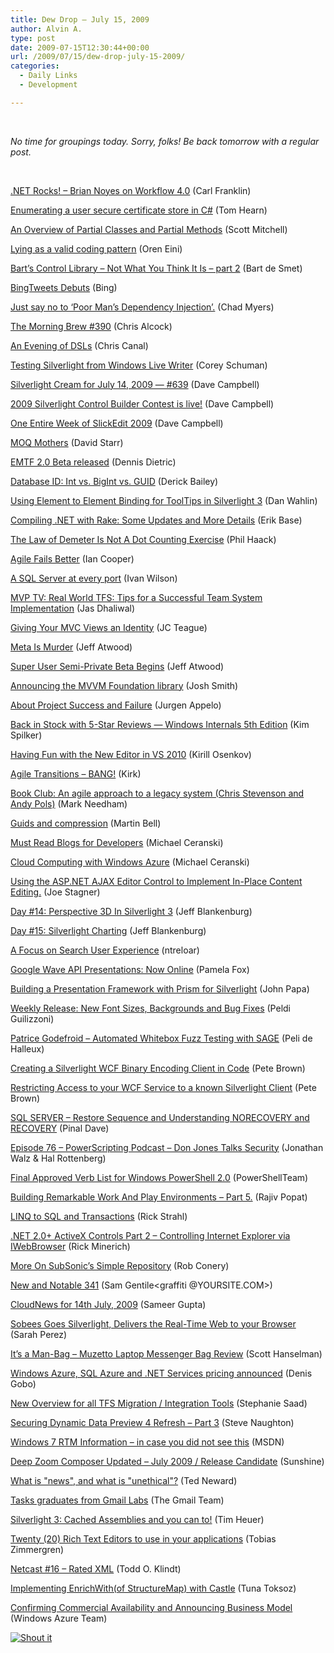 ```yaml
---
title: Dew Drop – July 15, 2009
author: Alvin A.
type: post
date: 2009-07-15T12:30:44+00:00
url: /2009/07/15/dew-drop-july-15-2009/
categories:
  - Daily Links
  - Development

---
```

&#160;

_No time for groupings today. Sorry, folks! Be back tomorrow with a regular post._

&#160;

[.NET Rocks! &#8211; Brian Noyes on Workflow 4.0][1] (Carl Franklin)

[Enumerating a user secure certificate store in C#][2] (Tom Hearn)

[An Overview of Partial Classes and Partial Methods][3] (Scott Mitchell)

[Lying as a valid coding pattern][4] (Oren Eini)

[Bart’s Control Library – Not What You Think It Is – part 2][5] (Bart de Smet)

[BingTweets Debuts][6] (Bing)

[Just say no to &#8216;Poor Man’s Dependency Injection’.][7] (Chad Myers)

[The Morning Brew #390][8] (Chris Alcock)

[An Evening of DSLs][9] (Chris Canal)

[Testing Silverlight from Windows Live Writer][10] (Corey Schuman)

[Silverlight Cream for July 14, 2009 &#8212; #639][11] (Dave Campbell)

[2009 Silverlight Control Builder Contest is live!][12] (Dave Campbell)

[One Entire Week of SlickEdit 2009][13] (Dave Campbell)

[MOQ Mothers][14] (David Starr)

[EMTF 2.0 Beta released][15] (Dennis Dietric)

[Database ID: Int vs. BigInt vs. GUID][16] (Derick Bailey)

[Using Element to Element Binding for ToolTips in Silverlight 3][17] (Dan Wahlin)

[Compiling .NET with Rake: Some Updates and More Details][18] (Erik Base)

[The Law of Demeter Is Not A Dot Counting Exercise][19] (Phil Haack)

[Agile Fails Better][20] (Ian Cooper)

[A SQL Server at every port][21] (Ivan Wilson)

[MVP TV: Real World TFS: Tips for a Successful Team System Implementation][22] (Jas Dhaliwal)

[Giving Your MVC Views an Identity][23] (JC Teague)

[Meta Is Murder][24] (Jeff Atwood)

[Super User Semi-Private Beta Begins][25] (Jeff Atwood)

[Announcing the MVVM Foundation library][26] (Josh Smith)

[About Project Success and Failure][27] (Jurgen Appelo)

[Back in Stock with 5-Star Reviews &#8212; Windows Internals 5th Edition][28] (Kim Spilker)

[Having Fun with the New Editor in VS 2010][29] (Kirill Osenkov)

[Agile Transitions &#8211; BANG!][30] (Kirk)

[Book Club: An agile approach to a legacy system (Chris Stevenson and Andy Pols)][31] (Mark Needham)

[Guids and compression][32] (Martin Bell)

[Must Read Blogs for Developers][33] (Michael Ceranski)

[Cloud Computing with Windows Azure][34] (Michael Ceranski)

[Using the ASP.NET AJAX Editor Control to Implement In-Place Content Editing.][35] (Joe Stagner)

[Day #14: Perspective 3D In Silverlight 3][36] (Jeff Blankenburg)

[Day #15: Silverlight Charting][37] (Jeff Blankenburg)

[A Focus on Search User Experience][38] (ntreloar)

[Google Wave API Presentations: Now Online][39] (Pamela Fox)

[Building a Presentation Framework with Prism for Silverlight][40] (John Papa)

[Weekly Release: New Font Sizes, Backgrounds and Bug Fixes][41] (Peldi Guilizzoni)

[Patrice Godefroid &#8211; Automated Whitebox Fuzz Testing with SAGE][42] (Peli de Halleux)

[Creating a Silverlight WCF Binary Encoding Client in Code][43] (Pete Brown)

[Restricting Access to your WCF Service to a known Silverlight Client][44] (Pete Brown)

[SQL SERVER – Restore Sequence and Understanding NORECOVERY and RECOVERY][45] (Pinal Dave)

[Episode 76 &#8211; PowerScripting Podcast &#8211; Don Jones Talks Security][46] (Jonathan Walz & Hal Rottenberg)

[Final Approved Verb List for Windows PowerShell 2.0][47] (PowerShellTeam)

[Building Remarkable Work And Play Environments &#8211; Part 5.][48] (Rajiv Popat)

[LINQ to SQL and Transactions][49] (Rick Strahl)

[.NET 2.0+ ActiveX Controls Part 2 – Controlling Internet Explorer via IWebBrowser][50] (Rick Minerich)

[More On SubSonic’s Simple Repository][51] (Rob Conery)

[New and Notable 341][52] (Sam Gentile<graffiti @YOURSITE.COM>)

[CloudNews for 14th July, 2009][53] (Sameer Gupta)

[Sobees Goes Silverlight, Delivers the Real-Time Web to your Browser][54] (Sarah Perez)

[It&#8217;s a Man-Bag &#8211; Muzetto Laptop Messenger Bag Review][55] (Scott Hanselman)

[Windows Azure, SQL Azure and .NET Services pricing announced][56] (Denis Gobo)

[New Overview for all TFS Migration / Integration Tools][57] (Stephanie Saad)

[Securing Dynamic Data Preview 4 Refresh – Part 3][58] (Steve Naughton)

[Windows 7 RTM Information &#8211; in case you did not see this][59] (MSDN)

[Deep Zoom Composer Updated – July 2009 / Release Candidate][60] (Sunshine)

[What is "news", and what is "unethical"?][61] (Ted Neward)

[Tasks graduates from Gmail Labs][62] (The Gmail Team)

[Silverlight 3: Cached Assemblies and you can to!][63] (Tim Heuer)

[Twenty (20) Rich Text Editors to use in your applications][64] (Tobias Zimmergren)

[Netcast #16 &#8211; Rated XML][65] (Todd O. Klindt)

[Implementing EnrichWith(of StructureMap) with Castle][66] (Tuna Toksoz)

[Confirming Commercial Availability and Announcing Business Model][67] (Windows Azure Team)

<div class="wlWriterHeaderFooter" style="margin:0px; padding:0px 0px 0px 0px;">
  <div class="shoutIt">
    <a rev="vote-for" href="http://dotnetshoutout.com/Submit?url=http%3a%2f%2fwww.alvinashcraft.com%2f2009%2f07%2f15%2fdew-drop-july-15-2009%2f&title=Dew+Drop+-+July+15%2c+2009"><img decoding="async" alt="Shout it" src="http://dotnetshoutout.com/image.axd?url=https://morningdew-bpc6g3a0fgaxdxcu.eastus2-01.azurewebsites.net/2009/07/15/dew-drop-july-15-2009/" style="border:0px" /></a>
  </div>
</div>

 [1]: http://www.dotnetrocks.com/default.aspx?ShowNum=463
 [2]: http://feedproxy.google.com/~r/Nerdyhearn/~3/WGij4rwED6w/166
 [3]: http://www.4guysfromrolla.com/articles/071509-1.aspx
 [4]: http://feedproxy.google.com/~r/AyendeRahien/~3/BpNyxGwh2vI/lying-as-a-valid-coding-pattern.aspx
 [5]: http://community.bartdesmet.net/blogs/bart/archive/2009/07/14/bart-s-control-library-not-what-you-think-it-is-part-2.aspx
 [6]: http://www.bing.com/community/blogs/search/archive/2009/07/14/bingtweets-debuts.aspx
 [7]: http://feedproxy.google.com/~r/LosTechies/~3/BrmvwmL1Ou4/just-say-no-to-poor-man-s-dependency-injection.aspx
 [8]: http://feedproxy.google.com/~r/ReflectivePerspective/~3/YUVlyGSZoW8/
 [9]: http://scotalt.net/blog/2009/07/14/an-evening-of-dsls/
 [10]: http://www.85turns.com/2009/07/14/testing-silverlight-in-windows-live-writer/
 [11]: http://geekswithblogs.net/WynApseTechnicalMusings/archive/2009/07/14/133483.aspx
 [12]: http://geekswithblogs.net/WynApseTechnicalMusings/archive/2009/07/14/133486.aspx
 [13]: http://geekswithblogs.net/WynApseTechnicalMusings/archive/2009/07/14/133487.aspx
 [14]: http://www.pluralsight.com/community/blogs/starr/archive/2009/07/14/moq-mothers.aspx
 [15]: http://blogs.msdn.com/ddietric/archive/2009/07/14/emtf-2-0-beta-released.aspx
 [16]: http://feedproxy.google.com/~r/LosTechies/~3/AqpB4EzqaWA/database-id-int-vs-bigint-vs-guid.aspx
 [17]: http://weblogs.asp.net/dwahlin/archive/2009/07/13/using-element-to-element-binding-for-tooltips-in-silverlight-3.aspx
 [18]: http://erikbase.blogspot.com/2009/07/compiling-net-with-rake-some-updates.html
 [19]: http://haacked.com/archive/2009/07/14/law-of-demeter-dot-counting.aspx
 [20]: http://codebetter.com/blogs/ian_cooper/archive/2009/07/14/agile-fails-better.aspx
 [21]: http://feedproxy.google.com/~r/sharepointmvpblogs/~3/O3fztV1ICCQ/sql-server-at-every-port.html
 [22]: http://blogs.msdn.com/mvpawardprogram/archive/2009/07/14/mvp-tv-real-world-tfs-tips-for-a-successful-team-system-implementation.aspx
 [23]: http://feedproxy.google.com/~r/LosTechies/~3/bwgJB2COIBc/giving-your-mvc-views-an-identity.aspx
 [24]: http://www.codinghorror.com/blog/archives/001282.html
 [25]: http://blog.stackoverflow.com/2009/07/super-user-semi-private-beta-begins/
 [26]: http://joshsmithonwpf.wordpress.com/2009/07/14/announcing-the-mvvm-foundation-library/
 [27]: http://feedproxy.google.com/~r/noop/~3/SCfmSYDaz5s/about-project-success-and-failure.html
 [28]: http://blogs.msdn.com/microsoft_press/archive/2009/07/14/back-in-stock-with-5-star-reviews-windows-internals-5th-edition.aspx
 [29]: http://blogs.msdn.com/kirillosenkov/archive/2009/07/14/having-fun-with-the-new-editor-in-vs-2010.aspx
 [30]: http://techdistrict.kirkk.com/2009/07/14/agile-transitions-bang/
 [31]: http://feedproxy.google.com/~r/MarkNeedham/~3/U4WdD3UYthg/
 [32]: http://sqlblogcasts.com/blogs/martinbell/archive/2009/07/14/GUIDs-and-compression.aspx
 [33]: http://www.codecapers.com/2009/07/must-read-blogs-for-developers.html
 [34]: http://www.codecapers.com/2009/07/cloud-computing-with-windows-azure.html
 [35]: http://misfitgeek.com/blog/aspnet/using-the-asp-net-ajax-editor-control-to-implement-in-place-content-editing/
 [36]: http://feedproxy.google.com/~r/Blankenthoughts/~3/oD_MBTbsGrs/day-14-perspective-3d-in-silverlight-3.aspx
 [37]: http://feedproxy.google.com/~r/Blankenthoughts/~3/r2VloZ_Hvmk/day-15-silverlight-charting.aspx
 [38]: http://blogs.msdn.com/enterprisesearch/archive/2009/07/14/a-focus-on-search-user-experience.aspx
 [39]: http://feedproxy.google.com/~r/GoogleWaveDeveloperBlog/~3/-UpXqwdWorM/google-wave-api-presentations-now.html
 [40]: http://feeds.dzone.com/~r/zones/dotnet/~3/AH5lVjEci-I/building-presentation
 [41]: http://feedproxy.google.com/~r/balsamiq/~3/Yiq96i-SmDI/
 [42]: http://channel9.msdn.com/posts/Peli/Automated-Whitebox-Fuzz-Testing-with-SAGE/
 [43]: http://feedproxy.google.com/~r/PeteBrown/~3/0XBNHub_1uk/Creating-a-Silverlight-WCF-Binary-Encoding-Client-in-Code.aspx
 [44]: http://feedproxy.google.com/~r/PeteBrown/~3/uh8m-OKkJmU/Restricting-Access-to-your-WCF-Service-to-a-known-Silverlight-Client.aspx
 [45]: http://blog.sqlauthority.com/2009/07/15/sql-server-restore-sequence-and-understanding-norecovery-and-recovery/
 [46]: http://feedproxy.google.com/~r/Powerscripting/~3/7WOo1HPgQ0g/index.php
 [47]: http://blogs.msdn.com/powershell/archive/2009/07/15/final-approved-verb-list-for-windows-powershell-2-0.aspx
 [48]: http://www.thousandtyone.com/blog/BuildingRemarkableWorkAndPlayEnvironmentsPart5.aspx
 [49]: http://feedproxy.google.com/~r/RickStrahl/~3/fYaIlytn82o/826145.aspx
 [50]: http://www.atalasoft.com/cs/blogs/rickm/archive/2009/07/14/net-2-0-activex-controls-part-2-controlling-internet-explorer-via-iwebbrowser.aspx
 [51]: http://feedproxy.google.com/~r/wekeroad/EeKc/~3/k2Rjpq6Jnwg/
 [52]: http://feedproxy.google.com/~r/SamGentile/~3/6pm3pDM2FwY/
 [53]: http://feedproxy.google.com/~r/CloudAve/~3/j2EQ0A4dgms/cloudnews-for-14th-july-2009
 [54]: http://on10.net/blogs/sarahintampa/Sobees-Goes-Silverlight-Delivers-the-Real-Time-Web-to-your-Browser/
 [55]: http://feedproxy.google.com/~r/ScottHanselman/~3/BztqFrE7has/ItsAManBagMuzettoLaptopMessengerBagReview.aspx
 [56]: http://blogs.lessthandot.com/index.php/DataMgmt/DataDesign/windows-azure-sql-azure-and-net-services
 [57]: http://blogs.msdn.com/stephaniesaad/archive/2009/07/14/new-overview-for-all-tfs-migration-integration-tools.aspx
 [58]: http://csharpbits.notaclue.net/2009/07/securing-dynamic-data-preview-4-refresh_15.html
 [59]: http://blogs.msdn.com/msdnsubscriptions/archive/2009/07/14/windows-7-rtm-information-in-case-you-did-not-see-this.aspx
 [60]: http://feedproxy.google.com/~r/liveside/~3/dMqQSssZi1Q/deep-zoom-composer-updated-july-2009-release-candidate.aspx
 [61]: http://blogs.tedneward.com/2009/07/15/What+Is+Quotnewsquot+And+What+Is+Quotunethicalquot.aspx
 [62]: http://feedproxy.google.com/~r/OfficialGmailBlog/~3/8DuDo2kk9C0/tasks-graduates-from-gmail-labs.html
 [63]: http://feeds.timheuer.com/~r/timheuer/~3/UqmHUSFTRoY/14633.aspx
 [64]: http://feedproxy.google.com/~r/sharepointmvpblogs/~3/NsixTWOjt30/twenty-20-rich-text-editors-to-use-in-your-applications.aspx
 [65]: http://feedproxy.google.com/~r/sharepointmvpblogs/~3/d2Snzy_ausU/ViewPost.aspx
 [66]: http://feedproxy.google.com/~r/Devlicious/~3/fPEPEpUZoVI/implementing-enrichwith-of-structuremap-with-castle.aspx
 [67]: http://blogs.msdn.com/windowsazure/archive/2009/07/14/confirming-commercial-availability-and-announcing-business-model.aspx
